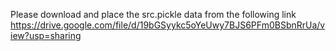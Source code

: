 Please download and place the src.pickle data from the following link 
https://drive.google.com/file/d/19bGSyykc5oYeUwy7BJS6PFm0BSbnRrUa/view?usp=sharing